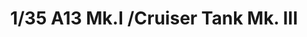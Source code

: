 ---
layout: product
title: "1/35 A13 Mk.I /Cruiser Tank Mk. III              "
price: "TBA" 
desc: "Maketa"
img_path: "/assets/img/BRNC35025.webp"
brand: "Bronco"
available: false
special_offer: false
new: false
soon: false
cat: "010000"
subcat: "015800"
subsubcat: "0N/A"
sifra: "BRNC35025"
popular: false
spec: false
---